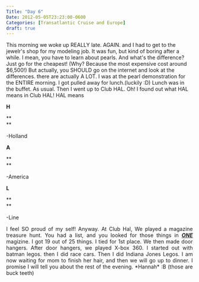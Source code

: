 ```yaml
---
Title: "Day 6"
Date: 2012-05-05T23:23:00-0600
Categories: [Transatlantic Cruise and Europe]
draft: true
---
```


This morning we woke up REALLY late. AGAIN. and I had to get to the
jewelr's shop for my modeling job. It was fun, but kind of boring after
a while. I mean, you have to learn about pearls. And what's the
difference? Just go for the cheapest! (Why? Because the most expensive
cost around \$6,500!) But actually, you SHOULD go on the internet and
look at the differences. there are actually A LOT. I was at the pearl
demonstration for the ENTIRE morning. I got pulled away for
lunch.(luckily :D) Lunch was in the buffet. As usual. Then I went up to
Club HAL. Oh! I found out what HAL means in Club HAL! HAL means  


<div align="JUSTIFY">

**H**

</div>

**  
**

<div align="JUSTIFY">

</div>

<div align="JUSTIFY">

-Holland

</div>



<div align="JUSTIFY">

**A**

</div>

**  
**

<div align="JUSTIFY">

</div>

<div align="JUSTIFY">

-America

</div>



<div align="JUSTIFY">

**L**

</div>

**  
**

<div align="JUSTIFY">

</div>

<div align="JUSTIFY">

-Line

</div>

<div align="JUSTIFY">

I feel SO proud of my self! Anyway. At Club Hal, We played a magazine
treasure hunt. You had a list, and you looked for those things in
***<u>ONE </u>****<u></u>*<u></u>magizine. I got 19 out of 25 things. I
tied for 1st place. We then made door hangers. After door hangers, we
played X-box 360. I started out with batman legos. then I did race cars.
Then I did Indiana Jones Legos. I am now waiting for mom to finish her
hair, and then we will go up to dinner. I promise I will tell you about
the rest of the evening. \*Hannah\* :B (those are buck teeth)

</div>
